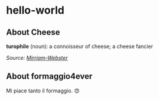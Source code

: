# hello-world

## About Cheese

**turophile** (noun): a connoisseur of cheese; a cheese fancier

_Source: [Mirriam-Webster](https://www.merriam-webster.com/dictionary/turophile)_

## About formaggio4ever

Mi piace tanto il formaggio. :heart_eyes:
